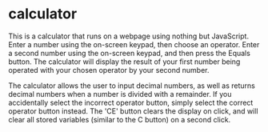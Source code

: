 # calculator
This is a calculator that runs on a webpage using nothing but JavaScript.
Enter a number using the on-screen keypad, then choose an operator. Enter a second number using the 
on-screen keypad, and then press the Equals button. The calculator will display the result of your first
number being operated with your chosen operator by your second number. 

The calculator allows the user to input decimal numbers, as well as returns decimal numbers when a number is divided with a remainder. If you accidentally select the incorrect operator button, simply select the correct operator button instead. The 'CE' button clears the display on click, and will clear all stored variables (similar to the C button) on a second click.